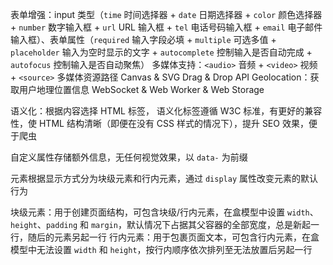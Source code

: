表单增强：input 类型（`time` 时间选择器 + `date` 日期选择器 + `color` 颜色选择器 + `number` 数字输入框 + `url` URL 输入框 + `tel` 电话号码输入框 + `email` 电子邮件输入框）、表单属性（`required` 输入字段必填 + `multiple` 可选多值 + `placeholder` 输入为空时显示的文字 + `autocomplete` 控制输入是否自动完成 + `autofocus` 控制输入是否自动聚焦）
多媒体支持：`<audio>` 音频 + `<video>` 视频 + `<source>` 多媒体资源路径
Canvas & SVG
Drag & Drop API
Geolocation：获取用户地理位置信息
WebSocket & Web Worker & Web Storage

语义化：根据内容选择 HTML 标签， 语义化标签遵循 W3C 标准，有更好的兼容性，使 HTML 结构清晰（即便在没有 CSS 样式的情况下），提升 SEO 效果，便于爬虫

自定义属性存储额外信息，无任何视觉效果，以 `data-` 为前缀

元素根据显示方式分为块级元素和行内元素，通过 `display` 属性改变元素的默认行为

块级元素：用于创建页面结构，可包含块级/行内元素，在盒模型中设置 `width`、`height`、`padding` 和 `margin`，默认情况下占据其父容器的全部宽度，总是新起一行，随后的元素另起一行
行内元素：用于包裹页面文本，可包含行内元素，在盒模型中无法设置 `width` 和 `height`，按行内顺序依次排列至无法放置后另起一行
